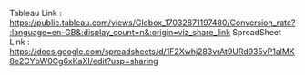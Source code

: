 Tableau Link : https://public.tableau.com/views/Globox_17032871197480/Conversion_rate?:language=en-GB&:display_count=n&:origin=viz_share_link
SpreadSheet Link : https://docs.google.com/spreadsheets/d/1F2Xwhj283vrAt9URd935vP1alMK8e2CYbW0Cg6xKaXI/edit?usp=sharing


